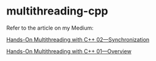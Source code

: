 # multithreading-cpp

Refer to the article on my Medium:

[Hands-On Multithreading with C++ 02—Synchronization](https://yc-kuo.medium.com/hands-on-multithreading-with-c-02-synchronization-534ba1fb31e3)

[Hands-On Multithreading with C++ 01—Overview](https://yc-kuo.medium.com/hands-on-multithreading-with-c-01-overview-e29087ebeadb)
